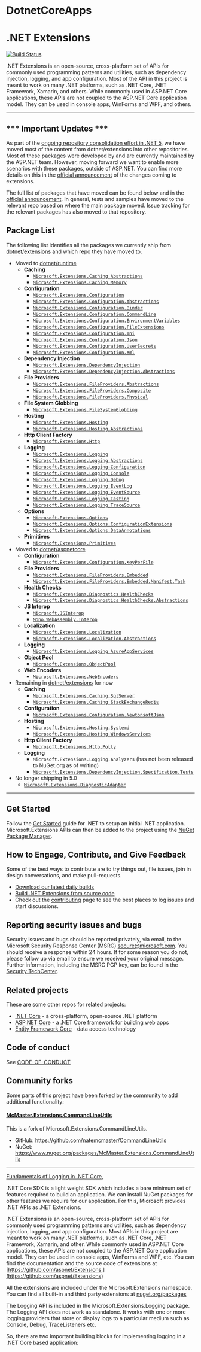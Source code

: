 # DotnetCoreApps

.NET Extensions
===============

[![Build Status](https://dev.azure.com/dnceng/public/_apis/build/status/dotnet/extensions/Extensions-ci)](https://dev.azure.com/dnceng/public/_build/latest?definitionId=23)

.NET Extensions is an open-source, cross-platform set of APIs for commonly used programming patterns and utilities, such as dependency injection, logging, and app configuration. Most of the API in this project is meant to work on many .NET platforms, such as .NET Core, .NET Framework, Xamarin, and others. While commonly used in ASP.NET Core applications, these APIs are not coupled to the ASP.NET Core application model. They can be used in console apps, WinForms and WPF, and others.

---

## *** Important Updates ***

As part of the [ongoing repository consolidation effort in .NET 5](https://github.com/dotnet/announcements/issues/119), we have moved most of the content from dotnet/extensions into other repositories. Most of these packages were developed by and are currently maintained by the ASP.NET team. However, moving forward we want to enable more scenarios with these packages, outside of ASP.NET. You can find more details on this in the [official announcement](https://github.com/aspnet/Announcements/issues/411) of the changes coming to extensions.

The full list of packages that have moved can be found below and in the [official announcement](https://github.com/aspnet/Announcements/issues/411). In general, tests and samples have moved to the relevant repo based on where the main package moved. Issue tracking for the relevant packages has also moved to that repository.

## Package List

The following list identifies all the packages we currently ship from [dotnet/extensions](https://github.com/dotnet/extensions) and which repo they have moved to.

* Moved to [dotnet/runtime](https://github.com/dotnet/runtime)
    * **Caching**
        * [`Microsoft.Extensions.Caching.Abstractions`](https://nuget.org/packages/Microsoft.Extensions.Caching.Abstractions)
        * [`Microsoft.Extensions.Caching.Memory`](https://nuget.org/packages/Microsoft.Extensions.Caching.Memory)
    * **Configuration**
        * [`Microsoft.Extensions.Configuration`](https://nuget.org/packages/Microsoft.Extensions.Configuration)
        * [`Microsoft.Extensions.Configuration.Abstractions`](https://nuget.org/packages/Microsoft.Extensions.Configuration.Abstractions)
        * [`Microsoft.Extensions.Configuration.Binder`](https://nuget.org/packages/Microsoft.Extensions.Configuration.Binder)
        * [`Microsoft.Extensions.Configuration.CommandLine`](https://nuget.org/packages/Microsoft.Extensions.Configuration.CommandLine)
        * [`Microsoft.Extensions.Configuration.EnvironmentVariables`](https://nuget.org/packages/Microsoft.Extensions.Configuration.EnvironmentVariables)
        * [`Microsoft.Extensions.Configuration.FileExtensions`](https://nuget.org/packages/Microsoft.Extensions.Configuration.FileExtensions)
        * [`Microsoft.Extensions.Configuration.Ini`](https://nuget.org/packages/Microsoft.Extensions.Configuration.Ini)
        * [`Microsoft.Extensions.Configuration.Json`](https://nuget.org/packages/Microsoft.Extensions.Configuration.Json)
        * [`Microsoft.Extensions.Configuration.UserSecrets`](https://nuget.org/packages/Microsoft.Extensions.Configuration.UserSecrets)
        * [`Microsoft.Extensions.Configuration.Xml`](https://nuget.org/packages/Microsoft.Extensions.Configuration.Xml)
    * **Dependency Injection**
        * [`Microsoft.Extensions.DependencyInjection`](https://nuget.org/packages/Microsoft.Extensions.DependencyInjection)
        * [`Microsoft.Extensions.DependencyInjection.Abstractions`](https://nuget.org/packages/Microsoft.Extensions.DependencyInjection.Abstractions)
    * **File Providers**
        * [`Microsoft.Extensions.FileProviders.Abstractions`](https://nuget.org/packages/Microsoft.Extensions.FileProviders.Abstractions)
        * [`Microsoft.Extensions.FileProviders.Composite`](https://nuget.org/packages/Microsoft.Extensions.FileProviders.Composite)
        * [`Microsoft.Extensions.FileProviders.Physical`](https://nuget.org/packages/Microsoft.Extensions.FileProviders.Physical)
    * **File System Globbing**
        * [`Microsoft.Extensions.FileSystemGlobbing`](https://nuget.org/packages/Microsoft.Extensions.FileSystemGlobbing)
    * **Hosting**
        * [`Microsoft.Extensions.Hosting`](https://nuget.org/packages/Microsoft.Extensions.Hosting)
        * [`Microsoft.Extensions.Hosting.Abstractions`](https://nuget.org/packages/Microsoft.Extensions.Hosting.Abstractions)
    * **Http Client Factory**
        * [`Microsoft.Extensions.Http`](https://nuget.org/packages/Microsoft.Extensions.Http)
    * **Logging**
        * [`Microsoft.Extensions.Logging`](https://nuget.org/packages/Microsoft.Extensions.Logging)
        * [`Microsoft.Extensions.Logging.Abstractions`](https://nuget.org/packages/Microsoft.Extensions.Logging.Abstractions)
        * [`Microsoft.Extensions.Logging.Configuration`](https://nuget.org/packages/Microsoft.Extensions.Logging.Configuration)
        * [`Microsoft.Extensions.Logging.Console`](https://nuget.org/packages/Microsoft.Extensions.Logging.Console)
        * [`Microsoft.Extensions.Logging.Debug`](https://nuget.org/packages/Microsoft.Extensions.Logging.Debug)
        * [`Microsoft.Extensions.Logging.EventLog`](https://nuget.org/packages/Microsoft.Extensions.Logging.EventLog)
        * [`Microsoft.Extensions.Logging.EventSource`](https://nuget.org/packages/Microsoft.Extensions.Logging.EventSource)
        * [`Microsoft.Extensions.Logging.Testing`](https://nuget.org/packages/Microsoft.Extensions.Logging.Testing)
        * [`Microsoft.Extensions.Logging.TraceSource`](https://nuget.org/packages/Microsoft.Extensions.Logging.TraceSource)
    * **Options**
        * [`Microsoft.Extensions.Options`](https://nuget.org/packages/Microsoft.Extensions.Options)
        * [`Microsoft.Extensions.Options.ConfigurationExtensions`](https://nuget.org/packages/Microsoft.Extensions.Options.ConfigurationExtensions)
        * [`Microsoft.Extensions.Options.DataAnnotations`](https://nuget.org/packages/Microsoft.Extensions.Options.DataAnnotations)
    * **Primitives**
        * [`Microsoft.Extensions.Primitives`](https://nuget.org/packages/Microsoft.Extensions.Primitives)
* Moved to [dotnet/aspnetcore](https://github.com/dotnet/aspnetcore)
    * **Configuration**
        * [`Microsoft.Extensions.Configuration.KeyPerFile`](https://nuget.org/packages/Microsoft.Extensions.Configuration.KeyPerFile)
    * **File Providers**
        * [`Microsoft.Extensions.FileProviders.Embedded`](https://nuget.org/packages/Microsoft.Extensions.FileProviders.Embedded)
        * [`Microsoft.Extensions.FileProviders.Embedded.Manifest.Task`](https://nuget.org/packages/Microsoft.Extensions.FileProviders.Embedded.Manifest.Task)
    * **Health Checks**
        * [`Microsoft.Extensions.Diagnostics.HealthChecks`](https://nuget.org/packages/Microsoft.Extensions.Diagnostics.HealthChecks)
        * [`Microsoft.Extensions.Diagnostics.HealthChecks.Abstractions`](https://nuget.org/packages/Microsoft.Extensions.Diagnostics.HealthChecks.Abstractions)
    * **JS Interop**
        * [`Microsoft.JSInterop`](https://nuget.org/packages/Microsoft.JSInterop)
        * [`Mono.WebAssembly.Interop`](https://nuget.org/packages/Mono.WebAssembly.Interop)
    * **Localization**
        * [`Microsoft.Extensions.Localization`](https://nuget.org/packages/Microsoft.Extensions.Localization)
        * [`Microsoft.Extensions.Localization.Abstractions`](https://nuget.org/packages/Microsoft.Extensions.Localization.Abstractions)
    * **Logging**
        * [`Microsoft.Extensions.Logging.AzureAppServices`](https://nuget.org/packages/Microsoft.Extensions.Logging.AzureAppServices)
    * **Object Pool**
        * [`Microsoft.Extensions.ObjectPool`](https://nuget.org/packages/Microsoft.Extensions.ObjectPool)
    * **Web Encoders**
        * [`Microsoft.Extensions.WebEncoders`](https://nuget.org/packages/Microsoft.Extensions.WebEncoders)
* Remaining in [dotnet/extensions](https://github.com/dotnet/extensions) for now
    * **Caching**
        * [`Microsoft.Extensions.Caching.SqlServer`](https://nuget.org/packages/Microsoft.Extensions.Caching.SqlServer)
        * [`Microsoft.Extensions.Caching.StackExchangeRedis`](https://nuget.org/packages/Microsoft.Extensions.Caching.StackExchangeRedis)
    * **Configuration**
        * [`Microsoft.Extensions.Configuration.NewtonsoftJson`](https://nuget.org/packages/Microsoft.Extensions.Configuration.NewtonsoftJson)
    * **Hosting**
        * [`Microsoft.Extensions.Hosting.Systemd`](https://nuget.org/packages/Microsoft.Extensions.Hosting.Systemd)
        * [`Microsoft.Extensions.Hosting.WindowsServices`](https://nuget.org/packages/Microsoft.Extensions.Hosting.WindowsServices)
    * **Http Client Factory**
        * [`Microsoft.Extensions.Http.Polly`](https://nuget.org/packages/Microsoft.Extensions.Http.Polly)
    * **Logging**
        * `Microsoft.Extensions.Logging.Analyzers` (has not been released to NuGet.org as of writing)
        * [`Microsoft.Extensions.DependencyInjection.Specification.Tests`](https://nuget.org/packages/Microsoft.Extensions.DependencyInjection.Specification.Tests)
* No longer shipping in 5.0
    * [`Microsoft.Extensions.DiagnosticAdapter`](https://nuget.org/packages/Microsoft.Extensions.DiagnosticAdapter)

---

## Get Started

Follow the [Get Started](https://www.microsoft.com/net) guide for .NET to setup an initial .NET application.
Microsoft.Extensions APIs can then be added to the project using the [NuGet Package Manager](https://nuget.org).

## How to Engage, Contribute, and Give Feedback

Some of the best ways to contribute are to try things out, file issues, join in design conversations,
and make pull-requests.

* [Download our latest daily builds](./docs/DailyBuilds.md)
* [Build .NET Extensions from source code](./docs/BuildFromSource.md)
* Check out the [contributing](CONTRIBUTING.md) page to see the best places to log issues and start discussions.

## Reporting security issues and bugs

Security issues and bugs should be reported privately, via email, to the Microsoft Security Response Center (MSRC)  secure@microsoft.com. You should receive a response within 24 hours. If for some reason you do not, please follow up via email to ensure we received your original message. Further information, including the MSRC PGP key, can be found in the [Security TechCenter](https://technet.microsoft.com/en-us/security/ff852094.aspx).

## Related projects

These are some other repos for related projects:

* [.NET Core](https://github.com/dotnet/core) - a cross-platform, open-source .NET platform
* [ASP.NET Core](https://github.com/dotnet/aspnetcore) - a .NET Core framework for building web apps
* [Entity Framework Core](https://github.com/dotnet/efcore) - data access technology

## Code of conduct

See [CODE-OF-CONDUCT](./CODE-OF-CONDUCT.md)

## Community forks

Some parts of this project have been forked by the community to add additional functionality:

#### [McMaster.Extensions.CommandLineUtils](https://github.com/natemcmaster/CommandLineUtils)

This is a fork of Microsoft.Extensions.CommandLineUtils.

 - GitHub: <https://github.com/natemcmaster/CommandLineUtils>
 - NuGet: <https://www.nuget.org/packages/McMaster.Extensions.CommandLineUtils>

---
[Fundamentals of Logging in .NET Core](https://www.tutorialsteacher.com/core/fundamentals-of-logging-in-dotnet-core),

.NET Core SDK is a light weight SDK which includes a bare minimum set of features required to build an application. We can install NuGet packages for other features we require for our application. For this, Microsoft provides .NET APIs as .NET Extensions.

.NET Extensions is an open-source, cross-platform set of APIs for commonly used programming patterns and utilities, such as dependency injection, logging, and app configuration. Most APIs in this project are meant to work on many .NET platforms, such as .NET Core, .NET Framework, Xamarin, and other. While commonly used in ASP.NET Core applications, these APIs are not coupled to the ASP.NET Core application model. They can be used in console apps, WinForms and WPF, etc. You can find the documentation and the source code of extensions at [https://github.com/aspnet/Extensions.](https://github.com/aspnet/Extensions)

All the extensions are included under the Microsoft.Extensions namespace. You can find all built-in and third party extensions at [nuget.org/packages](https://www.nuget.org/packages?q=Microsoft.Extensions)

 The Logging API is included in the Microsoft.Extensions.Logging package. The Logging API does not work as standalone. It works with one or more logging providers that store or display logs to a particular medium such as Console, Debug, TraceListeners etc.

So, there are two important building blocks for implementing logging in a .NET Core based application: 

